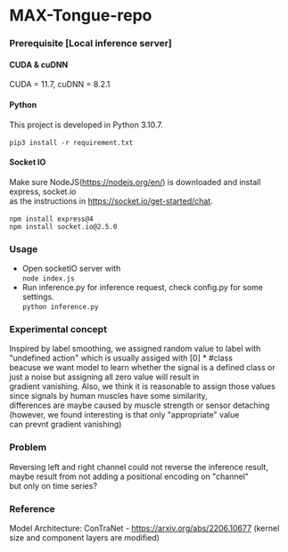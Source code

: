 # MAX-Tongue-repo
### Prerequisite [Local inference server]
#### CUDA & cuDNN
CUDA = 11.7, cuDNN = 8.2.1
#### Python
This project is developed in Python 3.10.7.
<br>
<br>   `pip3 install -r requirement.txt` 
<br>
#### Socket IO
Make sure NodeJS(https://nodejs.org/en/) is downloaded and install express, socket.io <br>
as the instructions in https://socket.io/get-started/chat. 
<br>
<br> `npm install express@4`
<br> `npm install socket.io@2.5.0`
<br>
### Usage
* Open socketIO server with
<br> `node index.js` <br>
* Run inference.py for inference request, check config.py for some settings.
<br> `python inference.py` <br>
### Experimental concept
Inspired by label smoothing, we assigned random value to label with "undefined action" which is usually assiged with [0] * #class <br>
beacuse we want model to learn whether the signal is a defined class or just a noise but assigning all zero value will result in <br>
gradient vanishing. Also, we think it is reasonable to assign those values since signals by human muscles have some similarity, <br>
differences are maybe caused by muscle strength or sensor detaching (however, we found interesting is that only "appropriate" value <br>
can prevnt gradient vanishing) <br>
### Problem
Reversing left and right channel could not reverse the inference result, maybe result from not adding a positional encoding on "channel" <br>
but only on time series? <br>
### Reference
Model Architecture: ConTraNet - https://arxiv.org/abs/2206.10677 (kernel size and component layers are modified)
